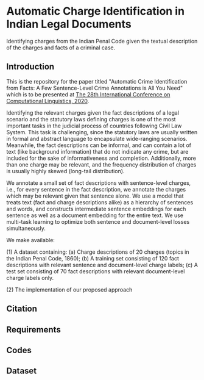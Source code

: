 # Automatic Charge Identification in Indian Legal Documents
Identifying charges from the Indian Penal Code given the textual description of the charges and facts of a criminal case.

## Introduction
This is the repository for the paper titled "Automatic Crime Identification from Facts: A Few Sentence-Level Crime Annotations is All You Need" which is to be presented at <a href="https://coling2020.org/">The 28th International Conference on Computational Linguistics, 2020</a>.

Identifying the relevant charges given the fact descriptions of a legal scenario and the statutory laws defining charges is one of the most important tasks in the judicial process of countries following Civil Law System. This task is challenging, since the statutory laws are usually written in formal and abstract language to encapsulate wide-ranging scenarios. Meanwhile, the fact descriptions can be informal, and can contain a lot of text (like background information) that do not indicate any crime, but are included for the sake of informativeness and completion. Additionally, more than one charge may be relevant, and the frequency distribution of charges is usually highly skewed (long-tail distribution). 

We annotate a small set of fact descriptions with sentence-level charges, i.e., for every sentence in the fact description, we annotate the charges which may be relevant given that sentence alone. We use a model that treats text (fact and charge descriptions alike) as a hierarchy of sentences and words, and constructs intermediate sentence embeddings for each sentence as well as a document embedding for the entire text. We use multi-task learning to optimize both sentence and document-level losses simultaneously.

We make available:

(1) A dataset containing: (a) Charge descriptions of 20 charges (topics in the Indian Penal Code, 1860); (b) A training set consisting of 120 fact descriptions with relevant sentence and document-level charge labels; (c) A test set consisting of 70 fact descriptions with relevant document-level charge labels only.

(2) The implementation of our proposed approach

## Citation

## Requirements

## Codes

## Dataset

